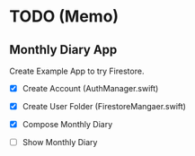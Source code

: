 #  TODO (Memo)

## Monthly Diary App

Create Example App to try Firestore.

- [x] Create Account (AuthManager.swift)
- [x] Create User Folder (FirestoreMangaer.swift)
- [x] Compose Monthly Diary
- [ ] Show Monthly Diary


